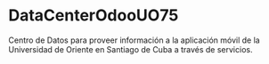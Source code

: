 # DataCenterOdooUO75
Centro de Datos para proveer información a la aplicación móvil de la Universidad de Oriente en Santiago de Cuba a través de servicios.
